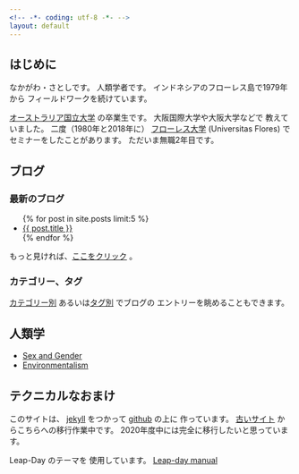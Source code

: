 ```yaml
---
<!-- -*- coding: utf-8 -*- -->
layout: default
---
```


## はじめに

なかがわ・さとしです。
人類学者です。
インドネシアのフローレス島で1979年から
フィールドワークを続けています。

[オーストラリア国立大学](https://www.anu.edu.au)
の卒業生です。
大阪国際大学や大阪大学などで
教えていました。
二度（1980年と2018年に）
[フローレス大学](https://www.uniflor.ac.id/)
(Universitas Flores) で
セミナーをしたことがあります。
ただいま無職2年目です。

## ブログ

### 最新のブログ

<ul>
  {% for post in site.posts limit:5 %}
      <li>
            <a href="{{ post.url }}">{{ post.title }}</a>
      </li>
{% endfor %}
 </ul>

もっと見ければ、[ここをクリック](./blog-list.html) 。

### カテゴリー、タグ

[カテゴリー別](./categories.html)
あるいは[タグ別](./tags.html) でブログの
エントリーを眺めることもできます。

## 人類学

- [Sex and Gender](./sex_and_gender/)
- [Environmentalism](./environment/)

## テクニカルなおまけ

このサイトは、
[jekyll](https://jekyllrb.com/) をつかって
[github](http://jekyllrb-ja.github.io/) の上に 
作っています。
[古いサイト](http://www.merapano.net/~satoshi/private/diary) 
からこちらへの移行作業中です。
2020年度中には完全に移行したいと思っています。

Leap-Day のテーマを
使用しています。
[Leap-day manual](./leap-day.html) 



